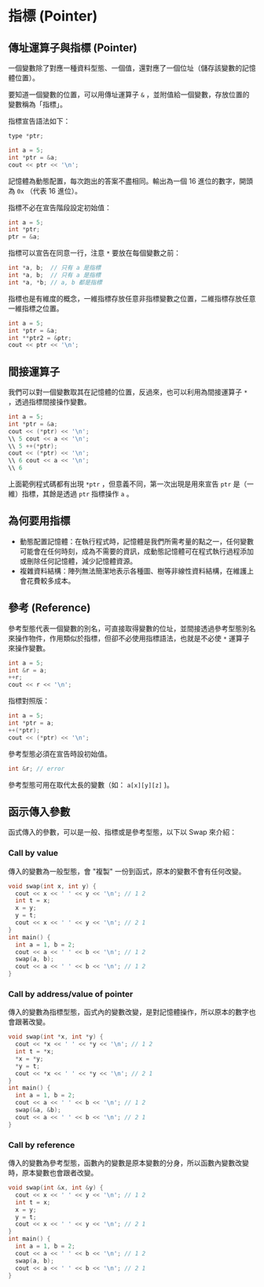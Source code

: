 # 指標 (Pointer)

## 傳址運算子與指標 (Pointer)

一個變數除了對應一種資料型態、一個值，還對應了一個位址（儲存該變數的記憶體位置）。

要知道一個變數的位置，可以用傳址運算子 `&` ，並附值給一個變數，存放位置的變數稱為「指標」。

指標宣告語法如下：

```cpp
type *ptr;
```

```cpp
int a = 5;
int *ptr = &a;
cout << ptr << '\n';
```

記憶體為動態配置，每次跑出的答案不盡相同。輸出為一個 16 進位的數字，開頭為 `0x` （代表 16 進位）。

指標不必在宣告階段設定初始值：

```cpp
int a = 5;
int *ptr;
ptr = &a;
```

指標可以宣告在同意一行，注意 `*` 要放在每個變數之前：

```cpp
int *a, b;  // 只有 a 是指標
int *a, b;  // 只有 a 是指標
int *a, *b; // a, b 都是指標
```

指標也是有維度的概念，一維指標存放任意非指標變數之位置，二維指標存放任意一維指標之位置。

```cpp
int a = 5;
int *ptr = &a;
int **ptr2 = &ptr;
cout << ptr << '\n';
```

## 間接運算子

我們可以對一個變數取其在記憶體的位置，反過來，也可以利用為間接運算子 `*` ，透過指標間接操作變數。

```cpp
int a = 5;
int *ptr = &a;
cout << (*ptr) << '\n';
\\ 5 cout << a << '\n';
\\ 5 ++(*ptr);
cout << (*ptr) << '\n';
\\ 6 cout << a << '\n';
\\ 6
```

上面範例程式碼都有出現 `*ptr` ，但意義不同，第一次出現是用來宣告 `ptr` 是（一維）指標，其餘是透過 `ptr` 指標操作 `a` 。

## 為何要用指標

- 動態配置記憶體：在執行程式時，記憶體是我們所需考量的點之一，任何變數可能會在任何時刻，成為不需要的資訊，成動態記憶體可在程式執行過程添加或刪除任何記憶體，減少記憶體資源。
- 複雜資料結構：陣列無法簡潔地表示各種圖、樹等非線性資料結構，在維護上會花費較多成本。

## 參考 (Reference)

參考型態代表一個變數的別名，可直接取得變數的位址，並間接透過參考型態別名來操作物件，作用類似於指標，但卻不必使用指標語法，也就是不必使 `*` 運算子來操作變數。

```cpp
int a = 5;
int &r = a;
++r;
cout << r << '\n';
```

指標對照版：

```cpp
int a = 5;
int *ptr = a;
++(*ptr);
cout << (*ptr) << '\n';
```

參考型態必須在宣告時設初始值。

```cpp
int &r; // error
```

參考型態可用在取代太長的變數（如： `a[x][y][z]` )。

## 函示傳入參數

函式傳入的參數，可以是一般、指標或是參考型態，以下以 Swap 來介紹：

### Call by value

傳入的變數為一般型態，會 "複製" 一份到函式，原本的變數不會有任何改變。

```cpp
void swap(int x, int y) {
  cout << x << ' ' << y << '\n'; // 1 2
  int t = x;
  x = y;
  y = t;
  cout << x << ' ' << y << '\n'; // 2 1
}
int main() {
  int a = 1, b = 2;
  cout << a << ' ' << b << '\n'; // 1 2
  swap(a, b);
  cout << a << ' ' << b << '\n'; // 1 2
}
```

### Call by address/value of pointer

傳入的變數為指標型態，函式內的變數改變，是對記憶體操作，所以原本的數字也會跟著改變。

```cpp
void swap(int *x, int *y) {
  cout << *x << ' ' << *y << '\n'; // 1 2
  int t = *x;
  *x = *y;
  *y = t;
  cout << *x << ' ' << *y << '\n'; // 2 1
}
int main() {
  int a = 1, b = 2;
  cout << a << ' ' << b << '\n'; // 1 2
  swap(&a, &b);
  cout << a << ' ' << b << '\n'; // 2 1
}
```

### Call by reference

傳入的變數為參考型態，函數內的變數是原本變數的分身，所以函數內變數改變時，原本變數也會跟者改變。

```cpp
void swap(int &x, int &y) {
  cout << x << ' ' << y << '\n'; // 1 2
  int t = x;
  x = y;
  y = t;
  cout << x << ' ' << y << '\n'; // 2 1
}
int main() {
  int a = 1, b = 2;
  cout << a << ' ' << b << '\n'; // 1 2
  swap(a, b);
  cout << a << ' ' << b << '\n'; // 2 1
}
```

[^1]:  [指標與位址 in openhome.cc](https://openhome.cc/Gossip/CGossip/Pointer.html) 
